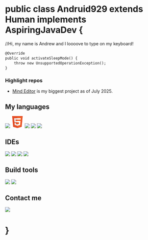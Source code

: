# public class Andruid929 extends Human implements AspiringJavaDev {

//Hi, my name is Andrew and I loooove to type on my keyboard!

```
@Override
public void activateSleepMode() {
    throw new UnsupportedOperationException();
}
```

### Highlight repos

- [Mind Editor](https://github.com/Andruid929/mind-android) is my biggest project as of July 2025.
  
## My languages

<p align="left">
  <img src="https://cdn.jsdelivr.net/gh/devicons/devicon/icons/java/java-original.svg" width="40"/>
  <img src="https://github.com/devicons/devicon/blob/v2.15.1/icons/html5/html5-original.svg" width="40"/>
  <img src="https://cdn.jsdelivr.net/gh/devicons/devicon/icons/javascript/javascript-original.svg" width="40"/>
  <img src="https://cdn.jsdelivr.net/gh/devicons/devicon/icons/css3/css3-original.svg" width="40"/>
  <img src="https://cdn.jsdelivr.net/gh/devicons/devicon/icons/php/php-original.svg" width="40"/>
</p>

## IDEs

<p align="left">
  <img src="https://cdn.jsdelivr.net/gh/devicons/devicon/icons/intellij/intellij-original.svg" width="40"/>
  <img src="https://cdn.jsdelivr.net/gh/devicons/devicon/icons/vscode/vscode-original.svg" width="40"/>
  <img src="https://cdn.jsdelivr.net/gh/devicons/devicon/icons/androidstudio/androidstudio-original.svg" width="40"/>
  <img src="https://cdn.jsdelivr.net/gh/devicons/devicon/icons/webstorm/webstorm-original.svg" width="40"/>
</p>

## Build tools

<p aligh="left">
  <img src="https://cdn.jsdelivr.net/gh/devicons/devicon/icons/maven/maven-original.svg" width="40"/>
  <img src="https://cdn.jsdelivr.net/gh/devicons/devicon/icons/gradle/gradle-original.svg" width="40"/>
</p>

## Contact me

[<img src="https://www.svgrepo.com/show/353655/discord-icon.svg" width="40"/>](https://discord.com/users/801572193711685632)

# }
<!---
Andruid929/Andruid929 is a ✨ special ✨ repository because its `README.md` (this file) appears on your GitHub profile.
You can click the Preview link to take a look at your changes.
--->
